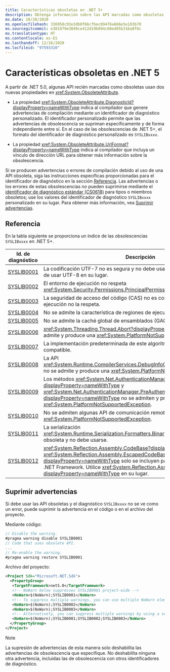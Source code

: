```yaml
---
title: Características obsoletas en .NET 5+
description: Obtenga información sobre las API marcadas como obsoletas en .NET 5.0 y versiones posteriores que generan advertencias del compilador SYSLIB.
ms.date: 10/20/2020
ms.openlocfilehash: 336958c93e3db8f66cfbec89476a666e5e103b70
ms.sourcegitcommit: e301979e3049ce412d19b094c60ed95b316a8f8c
ms.translationtype: HT
ms.contentlocale: es-ES
ms.lasthandoff: 12/16/2020
ms.locfileid: "97593310"
---
```

# <a name="obsolete-features-in-net-5"></a>Características obsoletas en .NET 5

A partir de .NET 5.0, algunas API recién marcadas como obsoletas usan dos nuevas propiedades en <xref:System.ObsoleteAttribute>.

- La propiedad <xref:System.ObsoleteAttribute.DiagnosticId?displayProperty=nameWithType> indica al compilador que genere advertencias de compilación mediante un identificador de diagnóstico personalizado. El identificador personalizado permite que las advertencias de obsolescencia se supriman específicamente y de forma independiente entre sí. En el caso de las obsolescencias de .NET 5+, el formato del identificador de diagnóstico personalizado es `SYSLIBxxxx`.

- La propiedad <xref:System.ObsoleteAttribute.UrlFormat?displayProperty=nameWithType> indica al compilador que incluya un vínculo de dirección URL para obtener más información sobre la obsolescencia.

Si se producen advertencias o errores de compilación debido al uso de una API obsoleta, siga las instrucciones específicas proporcionadas para el identificador de diagnóstico en la sección [Referencia](#reference). Las advertencias o los errores de estas obsolescencias *no* pueden suprimirse mediante el [identificador de diagnóstico estándar (CS0618)](../../csharp/language-reference/compiler-messages/cs0618.md) para tipos o miembros obsoletos; use los valores del identificador de diagnóstico `SYSLIBxxxx` personalizado en su lugar. Para obtener más información, vea [Suprimir advertencias](#suppress-warnings).

## <a name="reference"></a>Referencia

En la tabla siguiente se proporciona un índice de las obsolescencias `SYSLIBxxxx` en .NET 5+.

| Id. de diagnóstico | Descripción |
| - | - |
| [SYSLIB0001](syslib-warnings/syslib0001.md) | La codificación UTF-7 no es segura y no debe usarse. Considere la posibilidad de usar UTF-8 en su lugar. |
| [SYSLIB0002](syslib-warnings/syslib0002.md) | El entorno de ejecución no respeta <xref:System.Security.Permissions.PrincipalPermissionAttribute> y no debe usarse. |
| [SYSLIB0003](syslib-warnings/syslib0003.md) | La seguridad de acceso del código (CAS) no es compatible o el entorno de ejecución no la respeta. |
| [SYSLIB0004](syslib-warnings/syslib0004.md) | No se admite la característica de regiones de ejecución restringidas (CER). |
| [SYSLIB0005](syslib-warnings/syslib0005.md) | No se admite la caché global de ensamblados (GAC). |
| [SYSLIB0006](syslib-warnings/syslib0006.md) | <xref:System.Threading.Thread.Abort?displayProperty=nameWithType> no se admite y produce una <xref:System.PlatformNotSupportedException>. |
| [SYSLIB0007](syslib-warnings/syslib0007.md) | La implementación predeterminada de este algoritmo de criptografía no es compatible. |
| [SYSLIB0008](syslib-warnings/syslib0008.md) | La API <xref:System.Runtime.CompilerServices.DebugInfoGenerator.CreatePdbGenerator> no se admite y produce una <xref:System.PlatformNotSupportedException>. |
| [SYSLIB0009](syslib-warnings/syslib0009.md) | Los métodos <xref:System.Net.AuthenticationManager.Authenticate%2A?displayProperty=nameWithType> y <xref:System.Net.AuthenticationManager.PreAuthenticate%2A?displayProperty=nameWithType> no se admiten y producen una <xref:System.PlatformNotSupportedException>. |
| [SYSLIB0010](syslib-warnings/syslib0010.md) | No se admiten algunas API de comunicación remota y producen una <xref:System.PlatformNotSupportedException>. |
| [SYSLIB0011](syslib-warnings/syslib0011.md) | La serialización <xref:System.Runtime.Serialization.Formatters.Binary.BinaryFormatter> está obsoleta y no debe usarse. |
| [SYSLIB0012](syslib-warnings/syslib0012.md) | <xref:System.Reflection.Assembly.CodeBase?displayProperty=nameWithType> y <xref:System.Reflection.Assembly.EscapedCodeBase?displayProperty=nameWithType> solo se incluyen para la compatibilidad con .NET Framework. Utilice <xref:System.Reflection.Assembly.Location?displayProperty=nameWithType> en su lugar. |

## <a name="suppress-warnings"></a>Suprimir advertencias

Si debe usar las API obsoletas y el diagnóstico `SYSLIBxxxx` no se ve como un error, puede suprimir la advertencia en el código o en el archivo del proyecto.

Mediante código:

```csharp
// Disable the warning.
#pragma warning disable SYSLIB0001
// Code that uses obsolete API.
...
// Re-enable the warning.
#pragma warning restore SYSLIB0001
```

Archivo del proyecto:

```xml
<Project Sdk="Microsoft.NET.Sdk">
  <PropertyGroup>
   <TargetFramework>net5.0</TargetFramework>
   <!-- NoWarn below suppresses SYSLIB0001 project-wide -->
   <NoWarn>$(NoWarn);SYSLIB0001</NoWarn>
   <!-- To suppress multiple warnings, you can use multiple NoWarn elements -->
   <NoWarn>$(NoWarn);SYSLIB0002</NoWarn>
   <NoWarn>$(NoWarn);SYSLIB0003</NoWarn>
   <!-- Alternatively, you can suppress multiple warnings by using a semicolon-delimited list -->
   <NoWarn>$(NoWarn);SYSLIB0001;SYSLIB0002;SYSLIB0003</NoWarn>
  </PropertyGroup>
</Project>
```

> [!NOTE]
> La supresión de advertencias de esta manera solo deshabilita las advertencias de obsolescencia que especifique. No deshabilita ninguna otra advertencia, incluidas las de obsolescencia con otros identificadores de diagnóstico.

